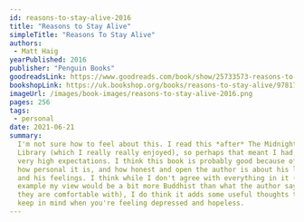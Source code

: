 ```yaml
---
id: reasons-to-stay-alive-2016
title: "Reasons to Stay Alive"
simpleTitle: "Reasons To Stay Alive"
authors: 
 - Matt Haig
yearPublished: 2016
publisher: "Penguin Books"
goodreadsLink: https://www.goodreads.com/book/show/25733573-reasons-to-stay-alive
bookshopLink: https://uk.bookshop.org/books/reasons-to-stay-alive/9781782116820
imageUrl: /images/book-images/reasons-to-stay-alive-2016.png
pages: 256
tags: 
 - personal
date: 2021-06-21
summary: 
  I'm not sure how to feel about this. I read this *after* The Midnight
  Library (which I really really enjoyed), so perhaps that meant I had
  very high expectations. I think this book is probably good because of
  how personal it is, and how honest and open the author is about his life
  and his feelings. I think while I don't agree with everything in it (for
  example my view would be a bit more Buddhist than what the author says
  they are comfortable with), I do think it adds some useful thoughts to
  keep in mind when you're feeling depressed and hopeless.
---
```


